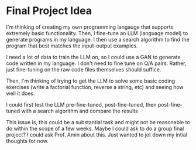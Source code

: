 # Final Project Idea

I'm thinking of creating my own programming langauge that supports extremely basic functionality. Then, I fine-tune an LLM (language model) to generate programs in my language. I then use a search algorithm to find the program that best matches the input-output examples.

I need a lot of data to train the LLM on, so I could use a GAN to generate code written in my language. I don't need to fine tune on Q/A pairs. Rather, just fine-tuning on the raw code files themselves should suffice. 

Then, I'm thinking of trying to get the LLM to solve some basic coding exercises (write a factorial function, reverse a string, etc) and seeing how well it does.

I could first test the LLM pre-fine-tuned, post-fine-tuned, then post-fine-tuned with a search algorithm and compare the results


This issue is, this could be a substantial task and might not be reasonable to do within the scope of a few weeks. Maybe I could ask to do a group final project? I could ask Prof. Amin about this. Just wanted to jot down my intial thoughts for now.